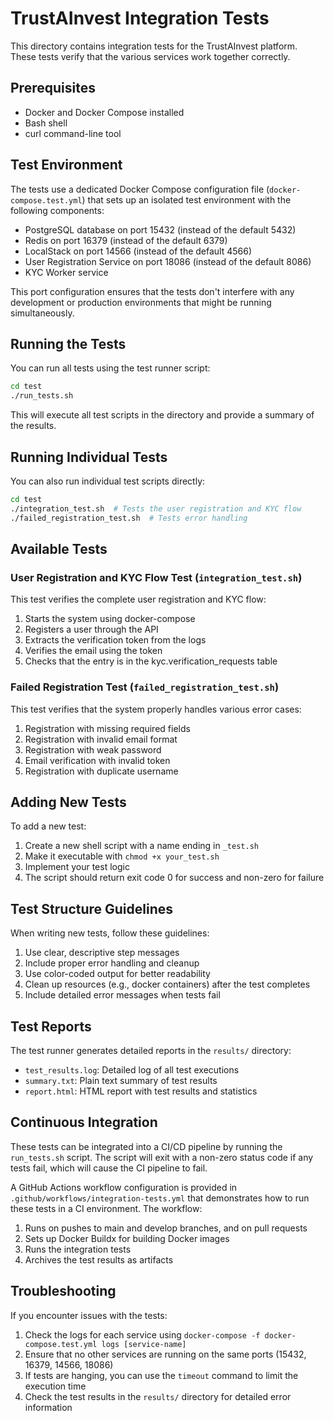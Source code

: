 # TrustAInvest Integration Tests

This directory contains integration tests for the TrustAInvest platform. These tests verify that the various services work together correctly.

## Prerequisites

- Docker and Docker Compose installed
- Bash shell
- curl command-line tool

## Test Environment

The tests use a dedicated Docker Compose configuration file (`docker-compose.test.yml`) that sets up an isolated test environment with the following components:

- PostgreSQL database on port 15432 (instead of the default 5432)
- Redis on port 16379 (instead of the default 6379)
- LocalStack on port 14566 (instead of the default 4566)
- User Registration Service on port 18086 (instead of the default 8086)
- KYC Worker service

This port configuration ensures that the tests don't interfere with any development or production environments that might be running simultaneously.

## Running the Tests

You can run all tests using the test runner script:

```bash
cd test
./run_tests.sh
```

This will execute all test scripts in the directory and provide a summary of the results.

## Running Individual Tests

You can also run individual test scripts directly:

```bash
cd test
./integration_test.sh  # Tests the user registration and KYC flow
./failed_registration_test.sh  # Tests error handling
```

## Available Tests

### User Registration and KYC Flow Test (`integration_test.sh`)

This test verifies the complete user registration and KYC flow:

1. Starts the system using docker-compose
2. Registers a user through the API
3. Extracts the verification token from the logs
4. Verifies the email using the token
5. Checks that the entry is in the kyc.verification_requests table

### Failed Registration Test (`failed_registration_test.sh`)

This test verifies that the system properly handles various error cases:

1. Registration with missing required fields
2. Registration with invalid email format
3. Registration with weak password
4. Email verification with invalid token
5. Registration with duplicate username

## Adding New Tests

To add a new test:

1. Create a new shell script with a name ending in `_test.sh`
2. Make it executable with `chmod +x your_test.sh`
3. Implement your test logic
4. The script should return exit code 0 for success and non-zero for failure

## Test Structure Guidelines

When writing new tests, follow these guidelines:

1. Use clear, descriptive step messages
2. Include proper error handling and cleanup
3. Use color-coded output for better readability
4. Clean up resources (e.g., docker containers) after the test completes
5. Include detailed error messages when tests fail

## Test Reports

The test runner generates detailed reports in the `results/` directory:

- `test_results.log`: Detailed log of all test executions
- `summary.txt`: Plain text summary of test results
- `report.html`: HTML report with test results and statistics

## Continuous Integration

These tests can be integrated into a CI/CD pipeline by running the `run_tests.sh` script. The script will exit with a non-zero status code if any tests fail, which will cause the CI pipeline to fail.

A GitHub Actions workflow configuration is provided in `.github/workflows/integration-tests.yml` that demonstrates how to run these tests in a CI environment. The workflow:

1. Runs on pushes to main and develop branches, and on pull requests
2. Sets up Docker Buildx for building Docker images
3. Runs the integration tests
4. Archives the test results as artifacts

## Troubleshooting

If you encounter issues with the tests:

1. Check the logs for each service using `docker-compose -f docker-compose.test.yml logs [service-name]`
2. Ensure that no other services are running on the same ports (15432, 16379, 14566, 18086)
3. If tests are hanging, you can use the `timeout` command to limit the execution time
4. Check the test results in the `results/` directory for detailed error information
